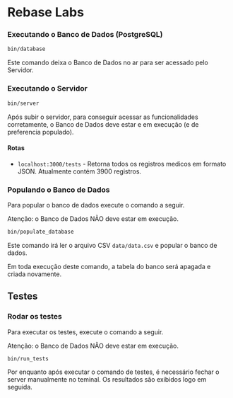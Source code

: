 # Rebase Labs

### Executando o Banco de Dados (PostgreSQL)

```bash
bin/database
```

Este comando deixa o Banco de Dados no ar para ser acessado pelo Servidor.

### Executando o Servidor

```bash
bin/server
```

Após subir o servidor, para conseguir acessar as funcionalidades corretamente, o Banco de Dados deve estar e em execução (e de preferencia populado).

#### Rotas

- `localhost:3000/tests` - Retorna todos os registros medicos em formato JSON. Atualmente contém 3900 registros.

### Populando o Banco de Dados

Para popular o banco de dados execute o comando a seguir. 

Atenção: o Banco de Dados NÃO deve estar em execução.

```bash
bin/populate_database
```

Este comando irá ler o arquivo CSV `data/data.csv` e popular o banco de dados.

Em toda execução deste comando, a tabela do banco será apagada e criada novamente.

## Testes

### Rodar os testes

Para executar os testes, execute o comando a seguir. 

Atenção: o Banco de Dados NÃO deve estar em execução.

```bash
bin/run_tests
```

Por enquanto após executar o comando de testes, é necessário fechar o server manualmente no teminal. Os resultados são exibidos logo em seguida.